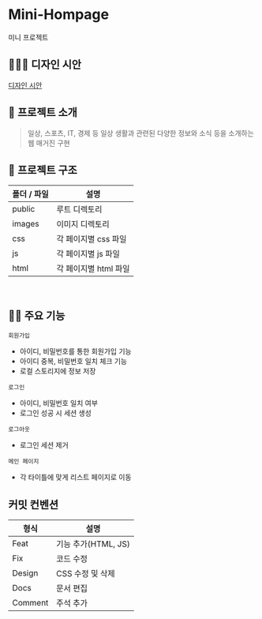 # Mini-Hompage

미니 프로젝트

## 👨🏻‍🏫 디자인 시안

<a href="https://www.figma.com/file/8z2bUrJVoYibwKpapkWWiK/Untitled?node-id=0%3A1" >디자인 시안</a>

## 🔖 프로젝트 소개

> 일상, 스포츠, IT, 경제 등 일상 생활과 관련된 다양한 정보와 소식 등을 소개하는 웹 매거진 구현

## 📂 프로젝트 구조

| 폴더 / 파일 | 설명                  |
| ----------- | --------------------- |
| public      | 루트 디렉토리         |
| images      | 이미지 디렉토리       |
| css         | 각 페이지별 css 파일  |
| js          | 각 페이지별 js 파일   |
| html        | 각 페이지별 html 파일 |

<br/>

## 🏌️‍♂️ 주요 기능

`회원가입`

- 아이디, 비밀번호를 통한 회원가입 기능
- 아이디 중복, 비밀번호 일치 체크 기능
- 로컬 스토리지에 정보 저장

`로그인`

- 아이디, 비밀번호 일치 여부
- 로그인 성공 시 세션 생성

`로그아웃`

- 로그인 세션 제거

`메인 페이지`

- 각 타이틀에 맞게 리스트 페이지로 이동

## 커밋 컨벤션

| 형식    | 설명                |
| ------- | ------------------- |
| Feat    | 기능 추가(HTML, JS) |
| Fix     | 코드 수정           |
| Design  | CSS 수정 및 삭제    |
| Docs    | 문서 편집           |
| Comment | 주석 추가           |

